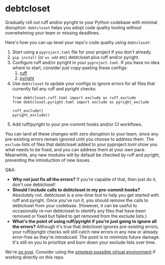 # debtcloset

Gradually roll out ruff and/or pyright to your Python codebase with minimal disruption. `debtcloset` helps you adopt code quality tooling without overwhelming your team or missing deadlines.

Here's how you can up-level your repo's code quality using `debtcloset`:
1. Start using a `pyproject.toml` file for your project if you don't already.
1. `pip install` (or `uv add` etc) debtcloset plus ruff and/or pyright.
1. Configure ruff and/or pyright in your `pyproject.toml`. If you have no idea where to start, consider just copy-pasting these configs:
    1. [ruff](https://github.com/zkurtz/honor-code/blob/e9c1ba2bc98369f98f293771248feb86bc901c6f/software/python/pyproject.toml#L59-L84)
    1. [pyright](https://github.com/zkurtz/honor-code/blob/e9c1ba2bc98369f98f293771248feb86bc901c6f/software/python/pyproject.toml#L53-L55)
1. Use `debtcloset` to update your configs to ignore errors for all files that currently fail any ruff and pyright checks:
    ```
    from debtcloset.ruff.toml import exclude as ruff_exclude
    from debtcloset.pyright.toml import exclude as pyright_exclude

    ruff_exclude()
    pyright_exclude()
    ```
1. Add ruff/pyright to your pre-commit hooks and/or CI workflows.

You can land all these changes with zero disruption to your team, since any pre-existing errors remain ignored until you choose to address them. The `exclude` lists of files that debtcloset added to your pyproject.toml show you what needs to be fixed, and you can address them at your own pace. Meanwhile, any new modules will by default be checked by ruff and pyright, preventing the introduction of new issues.

Q&A:
- **Why not just fix all the errors?** If you're capable of that, then just do it, don't use debtcloset!
- **Should I include calls to debtcloset in my pre-commit hooks?** Absolutely not. debtcloset is a one-time tool to help you get started with ruff and pyright. Once you've run it, you should remove the calls to debtcloset from your codebase. (However, it can be useful to occasionally re-run debtcloset to identify any files that have been removed or fixed but failed to get removed from the exclude lists.)
- **What's the point of using ruff/pyright if you're just going to ignore all the errors?** Although it's true that debcloset ignores pre-existing errors, your ruff/pyright checks will still catch new errors in any new or already error-free as they're introduced. The point is to minimize future damage. It's still on you to prioritize and burn down your exclude lists over time.

We're [on pypi](https://pypi.org/project/debtcloset/). Consider using the [simplest-possible virtual environment](https://gist.github.com/zkurtz/4c61572b03e667a7596a607706463543) if working directly on this repo.
